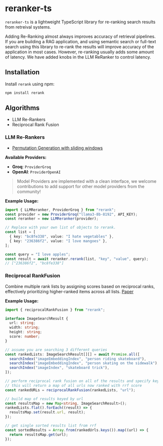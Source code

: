 # reranker-ts

`reranker-ts` is a lightweight TypeScript library for re-ranking search results from retreival systems. 

Adding Re-Ranking almost always improves accuracy of retrieval pipelines. If you are building a RAG application, and using semantic search or full-text search using this library to re-rank the results will improve accuracy of the application in most cases. However, re-ranking usually adds some amount of latency. We have added knobs in the LLM ReRanker to control latency. 

## Installation

Install `rerank` using npm:

```bash
npm install rerank
```

## Algorithms
- LLM Re-Rankers
- Reciprocal Rank Fusion

### LLM Re-Rankers

- [Permutation Generation with sliding windows](https://arxiv.org/pdf/2304.09542)

**Available Providers:**

- **Groq**: `ProviderGroq`
- **OpenAI**: `ProviderOpenAI`

> Model Providers are implemented with a clean interface, we welcome contributions to add support for other model providers from the community! 

**Example Usage:**

```typescript
import { LLMReranker, ProviderGroq } from "rerank";
const provider = new ProviderGroq("llama3-8b-8192", API_KEY);
const reranker = new LLMReranker(provider);

// Replace with your own list of objects to rerank.
const list = [
  { key: "bc8fe338", value: "I hate vegetables" },
  { key: "236386f2", value: "I love mangoes" },
];

const query = "I love apples";
const result = await reranker.rerank(list, "key", "value", query);
// ["236386f2", "bc8fe338"]
```

### Reciprocal RankFusion

Combine multiple rank lists by assigning scores based on reciprocal ranks, effectively prioritizing higher-ranked items across all lists.
[Paper](https://plg.uwaterloo.ca/~gvcormac/cormacksigir09-rrf.pdf)

**Example Usage:**

```typescript
import { reciprocalRankFusion } from "rerank";

interface ImageSearchResult {
  url: string;
  width: string;
  height: string;
  score: number;
}

// assume you are searching 3 different queries
const rankedLists: ImageSearchResult[][] = await Promise.all([
  searchIndex("imageEmbeddingIndex", "person riding skateboard"),
  searchIndex("imageEmbeddingIndex", "person skating on the sidewalk"),
  searchIndex("imageIndex", "skateboard trick"),
]);

// perform reciprocal rank fusion on all of the results and specify key id, in this case "url"
// this will return a map of all urls now ranked with rrf score
const rankedURLs = reciprocalRankFusion(rankedLists, "url");

// build map of results keyed by url
const resultsMap = new Map<string, ImageSearchResult>();
rankedLists.flat().forEach((result) => {
  resultsMap.set(result.url, result);
});

// get single sorted results list from rrf
const sortedResults = Array.from(rankedUrls.keys()).map((url) => {
  return resultsMap.get(url);
});
```
